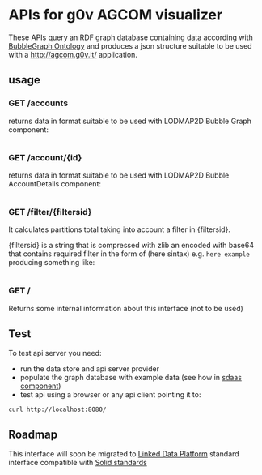 APIs for g0v AGCOM visualizer
===========================================

These APIs query an RDF graph database containing data according with [BubbleGraph Ontology](https://github.com/linkeddatacenter/LODMAP-ontologies/tree/master/v1/bgo) and produces
a json structure suitable to be used with a http://agcom.g0v.it/ application.

## usage

### GET /accounts

returns data in format suitable to be used with LODMAP2D Bubble Graph component:

```json

```



### GET /account/{id}


returns data in format suitable to be used with LODMAP2D Bubble AccountDetails component:

```json

```


### GET /filter/{filtersid}

It calculates partitions total taking into account a filter in {filtersid}.

{filtersid}  is a string that is compressed with zlib an encoded with base64 that contains required filter in the form of (here sintax) e.g. `here example` producing something like:

```json
```


### GET /

Returns some internal information about this interface (not to be used)


## Test

To test api server you need:

- run the data store and api server provider 
- populate the graph database with example data (see how in [sdaas component](../sdaas/README.md))
- test api using a browser or any api client pointing it to:


```
curl http://localhost:8080/
```

Roadmap
-------

This interface will soon be migrated to  [Linked Data Platform](https://www.w3.org/TR/ldp-primer/) standard interface compatible with  [Solid standards](https://github.com/solid/solid#standards-used)


